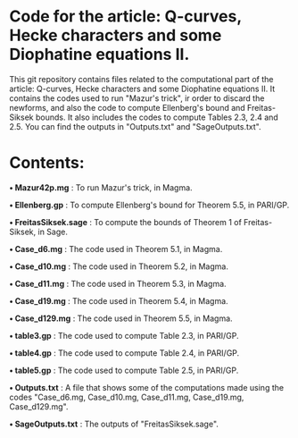 # Code for the article: Q-curves, Hecke characters and some Diophatine equations II.

This git repository contains files related to the computational part of the article: Q-curves, Hecke characters and some Diophatine equations II. It contains the codes used to run "Mazur's trick", ir order to discard the newforms, and also the code to compute Ellenberg's bound and Freitas-Siksek bounds. It also includes the codes to compute Tables 2.3, 2.4 and 2.5. You can find the outputs in "Outputs.txt" and "SageOutputs.txt".

# Contents:

**• Mazur42p.mg** : To run Mazur's trick, in Magma.

**• Ellenberg.gp** : To compute Ellenberg's bound for Theorem 5.5, in PARI/GP.

**• FreitasSiksek.sage** : To compute the bounds of Theorem 1 of Freitas-Siksek, in Sage.

**• Case_d6.mg** :  The code used in Theorem 5.1, in Magma.

**• Case_d10.mg** :  The code used in Theorem 5.2, in Magma.

**• Case_d11.mg** :  The code used in Theorem 5.3, in Magma.

**• Case_d19.mg** :  The code used in Theorem 5.4, in Magma.

**• Case_d129.mg** :  The code used in Theorem 5.5, in Magma.

**• table3.gp** :  The code used to compute Table 2.3, in PARI/GP.

**• table4.gp** :  The code used to compute Table 2.4, in PARI/GP.

**• table5.gp** :  The code used to compute Table 2.5, in PARI/GP.

**• Outputs.txt** :  A file that shows some of the computations made using the codes "Case_d6.mg, Case_d10.mg, Case_d11.mg, Case_d19.mg, Case_d129.mg".

**• SageOutputs.txt** :  The outputs of "FreitasSiksek.sage".


